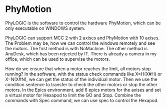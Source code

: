 # PhyMotion

PhyLOGIC is the software to control the hardware PhyMotion, which can be only executable on WINDOWS system. 

PhyLOGIC can support MCC 2 with 2 axises and PhyMotion with 10 axises. The Problem may be, how we can control the windows remotely and see the motors. The first method is with NoMachine. The other method is AnyDesk, which has been rejected by IT. There is already a camera in my office, which can be used to supervise the motors. 

How do we ensure that when a motor reaches the limit, all motors stop running? In the software, with the status check commands like X=H(X#H) or X=N(X#N), we can get the status of the individual motor. Then we use the condition sentence to transfer to check the other motors or stop the other motors.
In the Epics environment, add 6 epics motors for the axises and set a virtual motor for Hexapod to limit the GO and Stop. Combine the commands with Spec command, we can use spec to control the Hexapod. 
